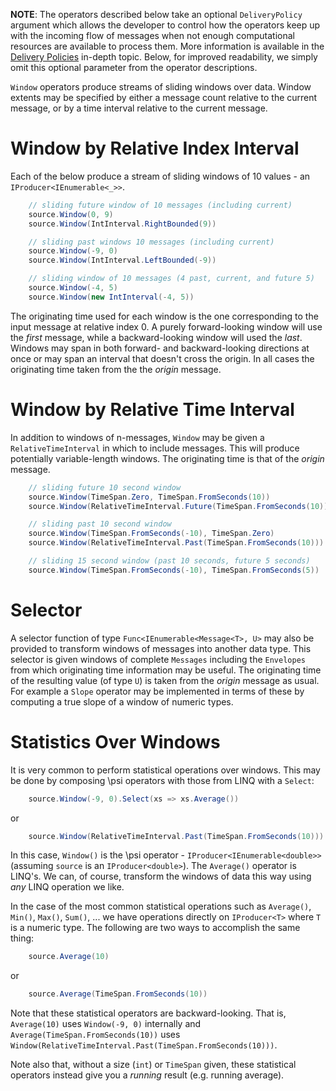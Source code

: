 __NOTE__: The operators described below take an optional `DeliveryPolicy` argument which allows the developer to control how the operators keep up with the incoming flow of messages when not enough computational resources are available to process them. More information is available in the [Delivery Policies](Delivery-Policies) in-depth topic. Below, for improved readability, we simply omit this optional parameter from the operator descriptions.

`Window` operators produce streams of sliding windows over data. Window extents may be specified by either a message count relative to the current message, or by a time interval relative to the current message.

# Window by Relative Index Interval

Each of the below produce a stream of sliding windows of 10 values - an `IProducer<IEnumerable<_>>`.

```csharp
    // sliding future window of 10 messages (including current)
    source.Window(0, 9)
    source.Window(IntInterval.RightBounded(9))

    // sliding past windows 10 messages (including current)
    source.Window(-9, 0)
    source.Window(IntInterval.LeftBounded(-9))

    // sliding window of 10 messages (4 past, current, and future 5)
    source.Window(-4, 5)
    source.Window(new IntInterval(-4, 5))
```

The originating time used for each window is the one corresponding to the input message at relative index 0.
A purely forward-looking window will use the _first_ message, while a backward-looking window will used the _last_.
Windows may span in both forward- and backward-looking directions at once or may span an interval that doesn't cross the origin. In all cases the originating time taken from the the _origin_ message.

# Window by Relative Time Interval

In addition to windows of n-messages, `Window` may be given a `RelativeTimeInterval` in which to include messages.
This will produce potentially variable-length windows.
The originating time is that of the _origin_ message.

```csharp
    // sliding future 10 second window
    source.Window(TimeSpan.Zero, TimeSpan.FromSeconds(10))
    source.Window(RelativeTimeInterval.Future(TimeSpan.FromSeconds(10)))

    // sliding past 10 second window
    source.Window(TimeSpan.FromSeconds(-10), TimeSpan.Zero)
    source.Window(RelativeTimeInterval.Past(TimeSpan.FromSeconds(10)))

    // sliding 15 second window (past 10 seconds, future 5 seconds)
    source.Window(TimeSpan.FromSeconds(-10), TimeSpan.FromSeconds(5))
```

# Selector

A selector function of type `Func<IEnumerable<Message<T>, U>` may also be provided to transform windows of messages into another data type.
This selector is given windows of complete `Messages` including the `Envelopes` from which originating time information may be useful.
The originating time of the resulting value (of type `U`) is taken from the _origin_ message as usual.
For example a `Slope` operator may be implemented in terms of these by computing a true slope of a window of numeric types.

# Statistics Over Windows

It is very common to perform statistical operations over windows.
This may be done by composing \\psi operators with those from LINQ with a `Select`:

```csharp
    source.Window(-9, 0).Select(xs => xs.Average())
```

or

```csharp
    source.Window(RelativeTimeInterval.Past(TimeSpan.FromSeconds(10))).Select(xs => xs.Average())
```

In this case, `Window()` is the \\psi operator - `IProducer<IEnumerable<double>>` (assuming `source` is an `IProducer<double>`).
The `Average()` operator is LINQ's.
We can, of course, transform the windows of data this way using _any_ LINQ operation we like.

In the case of the most common statistical operations such as `Average()`, `Min()`, `Max()`, `Sum()`, ... we have operations directly on `IProducer<T>` where `T` is a numeric type.
The following are two ways to accomplish the same thing:

```csharp
    source.Average(10)
```

or

```csharp
    source.Average(TimeSpan.FromSeconds(10))
```

Note that these statistical operators are backward-looking. That is, `Average(10)` uses `Window(-9, 0)` internally and `Average(TimeSpan.FromSeconds(10))` uses `Window(RelativeTimeInterval.Past(TimeSpan.FromSeconds(10)))`.

Note also that, without a size (`int`) or `TimeSpan` given, these statistical operators instead give you a _running_ result (e.g. running average).